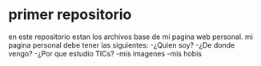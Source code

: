 # primer repositorio

en este repositorio estan los archivos base de mi pagina web personal. mi pagina personal debe tener las siguientes:
-¿Quien soy?
-¿De donde vengo?
-¿Por que estudio TICs?
-mis imagenes
-mis hobis
